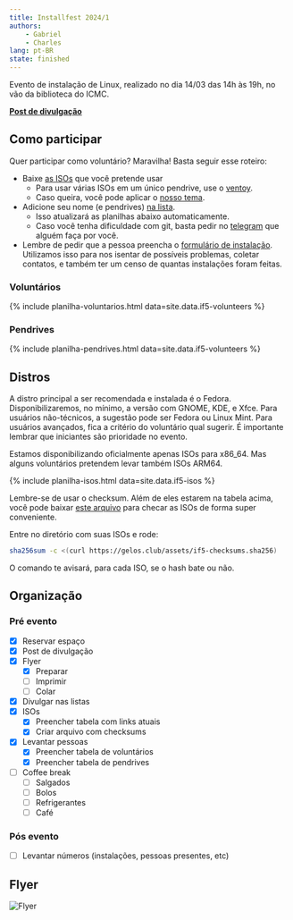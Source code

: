 ```yaml
---
title: Installfest 2024/1
authors:
    - Gabriel
    - Charles
lang: pt-BR
state: finished
---
```


Evento de instalação de Linux, realizado no dia 14/03 das 14h às 19h, no vão da
biblioteca do ICMC.

[**Post de divulgação**](/2024/03/01/installfest-2024-1.html)

## Como participar

Quer participar como voluntário? Maravilha! Basta seguir esse roteiro:

- Baixe [as ISOs](#distros) que você pretende usar
    - Para usar várias ISOs em um único pendrive, use o [ventoy](https://ventoy.net).
    - Caso queira, você pode aplicar o [nosso tema](https://github.com/gelos-icmc/tema-ventoy).
- Adicione seu nome (e pendrives) [na lista](https://github.com/gelos-icmc/site/blob/main/src/_data/if5-volunteers.yml).
    - Isso atualizará as planilhas abaixo automaticamente.
    - Caso você tenha dificuldade com git, basta pedir no [telegram](https://telegram.gelos.club) que alguém faça por você.
- Lembre de pedir que a pessoa preencha o [formulário de instalação](https://forms.gle/z5YY2rA62zqAAwNf7). Utilizamos isso para nos isentar de possíveis problemas, coletar contatos, e também ter um censo de quantas instalações foram feitas.

### Voluntários

{% include planilha-voluntarios.html data=site.data.if5-volunteers %}

### Pendrives

{% include planilha-pendrives.html data=site.data.if5-volunteers %}


## Distros

A distro principal a ser recomendada e instalada é o Fedora.
Disponibilizaremos, no mínimo, a versão com GNOME, KDE, e Xfce. Para usuários
não-técnicos, a sugestão pode ser Fedora ou Linux Mint. Para usuários
avançados, fica a critério do voluntário qual sugerir. É importante lembrar
que iniciantes são prioridade no evento.

Estamos disponibilizando oficialmente apenas ISOs para x86_64. Mas alguns
voluntários pretendem levar também ISOs ARM64.

{% include planilha-isos.html data=site.data.if5-isos %}

Lembre-se de usar o checksum. Além de eles estarem na tabela acima, você pode
baixar [este arquivo](/assets/if5-checksums.sha256) para checar as ISOs de
forma super conveniente.

Entre no diretório com suas ISOs e rode:

```bash
sha256sum -c <(curl https://gelos.club/assets/if5-checksums.sha256)
```

O comando te avisará, para cada ISO, se o hash bate ou não.

## Organização

### Pré evento

- [x] Reservar espaço
- [x] Post de divulgação
- [x] Flyer
    - [x] Preparar
    - [ ] Imprimir
    - [ ] Colar
- [x] Divulgar nas listas
- [x] ISOs
    - [x] Preencher tabela com links atuais
    - [x] Criar arquivo com checksums
- [x] Levantar pessoas
    - [x] Preencher tabela de voluntários
    - [x] Preencher tabela de pendrives
- [ ] Coffee break
    - [ ] Salgados
    - [ ] Bolos
    - [ ] Refrigerantes
    - [ ] Café

### Pós evento

- [ ] Levantar números (instalações, pessoas presentes, etc)

## Flyer

![Flyer](https://cloud.gelos.club/s/EHmYwea5kQT6Y7X/preview)
